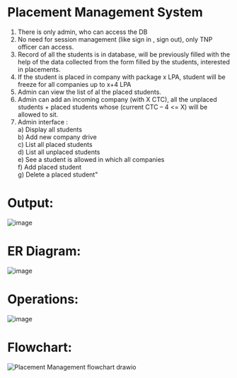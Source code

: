 # Placement Management System
1) There is only admin, who can access the DB 
2) No need for session management (like sign in , sign out), only TNP officer can access. 
3) Record of all the students is in database, will be previously filled with the help of the 
   data collected from the form filled by the students, interested in placements. 
4) If the student is placed in company with package x LPA, student will be freeze for all companies up to x+4 LPA
5) Admin can view the list of al the placed students. 
6) Admin can add an incoming company (with X CTC), 
   all the unplaced students + placed students whose (current CTC – 4 <= X) will be allowed to sit. 
7) Admin interface : <br>
   a) Display all students<br>
   b) Add new company drive <br>
   c) List all placed students <br>
   d) List all unplaced students <br>
   e) See a student is allowed in which all companies <br>
   f) Add placed student <br>
   g) Delete a placed student" <br>

# Output:
![image](https://user-images.githubusercontent.com/71118230/188327516-8cc0b476-7312-4fa2-84bd-3d808a9fd829.png)

# ER Diagram:
![image](https://user-images.githubusercontent.com/71118230/188324716-d8a28b9c-c311-4777-94c5-f3f0bcc6c4e6.png)

# Operations:
![image](https://user-images.githubusercontent.com/71118230/188327222-c1bd4a4e-f22b-4772-8d8a-dcb5fbcee796.png)

# Flowchart:
![Placement Management flowchart drawio](https://user-images.githubusercontent.com/71118230/188327303-f44f0a20-e556-4680-95ed-5455f70780cc.png)
